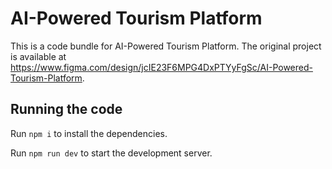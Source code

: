 
  # AI-Powered Tourism Platform

  This is a code bundle for AI-Powered Tourism Platform. The original project is available at https://www.figma.com/design/jcIE23F6MPG4DxPTYyFgSc/AI-Powered-Tourism-Platform.

  ## Running the code

  Run `npm i` to install the dependencies.

  Run `npm run dev` to start the development server.
  